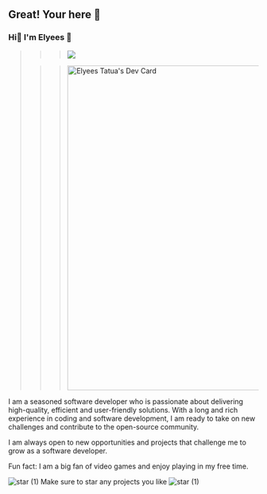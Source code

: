 ## Great! Your here 🎉
### Hi👋 I'm Elyees 🧸 
>>>![](https://komarev.com/ghpvc/?username=kooya3&color=green&style=for-the-badge) 
>
> > > <a href="https://app.daily.dev/kooya3"><img src="https://api.daily.dev/devcards/v2/AUBFgdIMOLOVR9Ky47Tsw.png?type=wide&r=jos" width="652" alt="Elyees Tatua's Dev Card"/></a>


I am a seasoned software developer who is passionate about delivering high-quality, efficient and user-friendly solutions. With a long and rich experience in coding and software development, I am ready to take on new challenges and contribute to the open-source community.

I am always open to new opportunities and projects that challenge me to grow as a software developer.

Fun fact: I am a big fan of video games and enjoy playing in my free time.



 ![star (1)](https://user-images.githubusercontent.com/84116117/222882267-2d4806e0-793b-49c8-8f1b-2e99aa1c62b8.png) Make sure to star any projects you like ![star (1)](https://user-images.githubusercontent.com/84116117/222882252-e492996e-244f-4b98-b001-77581ebd8f8a.png)

